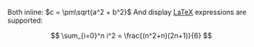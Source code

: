 Both inline: $c = \pm\sqrt{a^2 + b^2}$
And display [LaTeX](https://en.wikipedia.org/wiki/LaTeX) expressions are supported:

$$ \sum_{i=0}^n i^2 = \frac{(n^2+n)(2n+1)}{6} $$